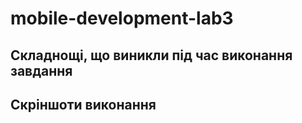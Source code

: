# mobile-development-lab3
## Складнощі, що виникли під час виконання завдання


## Скріншоти виконання

